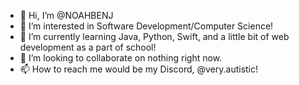 - 👋 Hi, I’m @NOAHBENJ
- 👀 I’m interested in Software Development/Computer Science!
- 🌱 I’m currently learning Java, Python, Swift, and a little bit of web development as a part of school!
- 💞️ I’m looking to collaborate on nothing right now.
- 📫 How to reach me would be my Discord, @very.autistic!

<!---
NOAHBENJ/NOAHBENJ is a ✨ special ✨ repository because its `README.md` (this file) appears on your GitHub profile.
You can click the Preview link to take a look at your changes.
--->
